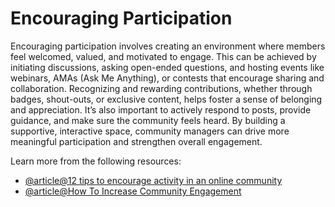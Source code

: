 # Encouraging Participation

Encouraging participation involves creating an environment where members feel welcomed, valued, and motivated to engage. This can be achieved by initiating discussions, asking open-ended questions, and hosting events like webinars, AMAs (Ask Me Anything), or contests that encourage sharing and collaboration. Recognizing and rewarding contributions, whether through badges, shout-outs, or exclusive content, helps foster a sense of belonging and appreciation. It’s also important to actively respond to posts, provide guidance, and make sure the community feels heard. By building a supportive, interactive space, community managers can drive more meaningful participation and strengthen overall engagement.

Learn more from the following resources:

- [@article@12 tips to encourage activity in an online community](https://www.yunits.com/en/blogs/12-tips-to-encourage-activity-in-an-online-community/)
- [@article@How To Increase Community Engagement](https://www.aluminati.net/how-to-increase-community-engagement/)